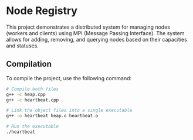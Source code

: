 # Node Registry

This project demonstrates a distributed system for managing nodes (workers and clients) using MPI (Message Passing Interface). The system allows for adding, removing, and querying nodes based on their capacities and statuses.

## Compilation

To compile the project, use the following command:

```bash
# Compile both files
g++ -c heap.cpp
g++ -c heartbeat.cpp

# Link the object files into a single executable
g++ -o heartbeat heap.o heartbeat.o

# Run the executable
./heartbeat
```
